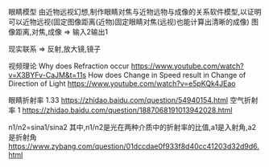 眼睛模型
由近物远视幻想,制作眼睛对焦与近物远物与成像的关系软件模型,以证明可以近物远视(固定图像距离(近物)固定眼睛对焦(远视)也能计算出清晰的成像)
图像距离,对焦,成像 => 输入2输出1

现实联系 => 反射,放大镜,镜子

视频理论
Why does Refraction occur                                       https://www.youtube.com/watch?v=X3BYFv-CaJM&t=11s
How does Change in Speed result in Change of Direction of Light https://www.youtube.com/watch?v=e5pKQk4JEao

眼睛折射率 1.33                                                  https://zhidao.baidu.com/question/54940154.html
空气折射率 1                                                     https://zhidao.baidu.com/question/1887068191013942028.html

n1/n2=sina1/sina2
其中,n1/n2是光在两种介质中的折射率的比值,a1是入射角,a2是折射角      https://www.zybang.com/question/01dccdae0f933f8d40cc41203d32d9d6.html       